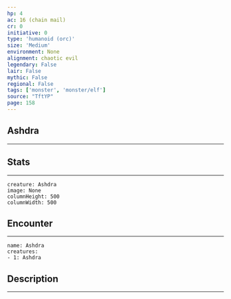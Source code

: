 ```yaml
---
hp: 4
ac: 16 (chain mail)
cr: 0
initiative: 0
type: 'humanoid (orc)'    
size: 'Medium'
environment: None
alignment: chaotic evil
legendary: False
lair: False
mythic: False
regional: False
tags: ['monster', 'monster/elf']
source: "TftYP"
page: 158
---
```


## Ashdra
---



## Stats
---

```statblock
creature: Ashdra
image: None
columnHeight: 500
columnWidth: 500
```

## Encounter
---

```encounter-table
name: Ashdra
creatures:
- 1: Ashdra
```

## Description
---




